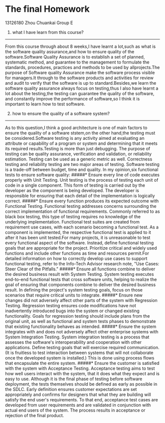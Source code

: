 The final Homework
============
13126180 Zhou Chuankai Group E
1.  what I have learn from this course?
--------------

From this course through about 8 weeks,I have learnt a lot,such as what is the software quality assurance,and how to ensure quality of the software.Software Quality Assurance is to establish a set of planned, systematic method, and guarantee to the management to formulate the standards, procedures, practices and methods to be used by allprojects.The purpose of Software quality Assurance make the software process visible for managers.It through to the software products and activities for review and audit to verify that the software is up to standard.Besides,we learn the software quality assurance always focus on testing,thus I also have learnt a lot about the testing,the testing can guarantee the quality of the software, and constantly improve the performance of software,so I think it is important to learn how to test software.

2.  how to ensure the quality of a software system?
----------------
As to this question,I think a good architecture is one of main factors to ensure the quality of a software ststem,on the other hand,the testing must be considered.Software testing is any activity aimed at evaluating an attribute or capability of a program or system and determining that it meets its required results.Testing is more than just debugging. The purpose of testing can be quality assurance, verification and validation, or reliability estimation. Testing can be used as a generic metric as well. Correctness testing and reliability testing are two major areas of testing. Software testing is a trade-off between budget, time and quality. In my opinion,six functional tests to ensure software quality:
#####*  Ensure every line of code executes properly with Unit Testing.
Unit testing is the process of testing each unit of code in a single component. This form of testing is carried out by the developer as the component is being developed. The developer is responsible for ensuring that each detail of the implementation is logically correct. 
#####*  Ensure every function produces its expected outcome with Functional Testing.
Functional testing addresses concerns surrounding the correct implementation of functional requirements. Commonly referred to as black box testing, this type of testing requires no knowledge of the underlying implementation.
Functional test suites are created from requirement use cases, with each scenario becoming a functional test. As a component is implemented, the respective functional test is applied to it after it has been unit tested.For many projects, it is unreasonable to test every functional aspect of the software. Instead, define functional testing goals that are appropriate for the project. Prioritize critical and widely used functions and include other functions as time and resources permit.For detailed information on how to correctly develop use cases to support functional testing, refer to the Info-Tech Advisor research note, "Use Cases: Steer Clear of the Pitfalls."
#####*  Ensure all functions combine to deliver the desired business result with System Testing. 
System testing executes end-to-end functional tests that cross software units, helping to realize the goal of ensuring that components combine to deliver the desired business result. In defining the project's system testing goals, focus on those scenarios that require critical units to integrate.
#####*  Ensure new changes did not adversely affect other parts of the system with Regression Testing. 
Regression testing ensures code modifications have not inadvertently introduced bugs into the system or changed existing functionality. Goals for regression testing should include plans from the original unit, as well as functional and system tests phases to demonstrate that existing functionality behaves as intended.
#####*  Ensure the system integrates with and does not adversely affect other enterprise systems with System Integration Testing. 
System integration testing is a process that assesses the software's interoperability and cooperation with other applications. Define testing goals that will exercise required communication. (It is fruitless to test interaction between systems that will not collaborate once the developed system is installed.) This is done using process flows that encapsulate the entire system.
#####*  Ensure the customer is satisfied with the system with Acceptance Testing. 
Acceptance testing aims to test how well users interact with the system, that it does what they expect and is easy to use. Although it is the final phase of testing before software deployment, the tests themselves should be defined as early as possible in the SDLC. Early definition ensures customer expectations are set appropriately and confirms for designers that what they are building will satisfy the end user's requirements. To that end, acceptance test cases are developed from user requirements and are validated in conjunction with actual end users of the system. The process results in acceptance or rejection of the final product.
